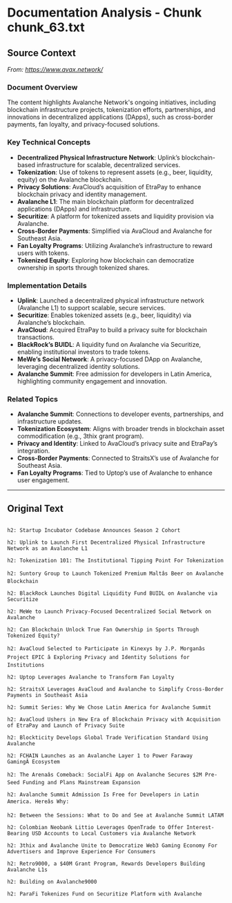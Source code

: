 # Documentation Analysis - Chunk chunk_63.txt

## Source Context
*From: https://www.avax.network/*

### Document Overview  
The content highlights Avalanche Network's ongoing initiatives, including blockchain infrastructure projects, tokenization efforts, partnerships, and innovations in decentralized applications (DApps), such as cross-border payments, fan loyalty, and privacy-focused solutions.  

### Key Technical Concepts  
- **Decentralized Physical Infrastructure Network**: Uplink’s blockchain-based infrastructure for scalable, decentralized services.  
- **Tokenization**: Use of tokens to represent assets (e.g., beer, liquidity, equity) on the Avalanche blockchain.  
- **Privacy Solutions**: AvaCloud’s acquisition of EtraPay to enhance blockchain privacy and identity management.  
- **Avalanche L1**: The main blockchain platform for decentralized applications (DApps) and infrastructure.  
- **Securitize**: A platform for tokenized assets and liquidity provision via Avalanche.  
- **Cross-Border Payments**: Simplified via AvaCloud and Avalanche for Southeast Asia.  
- **Fan Loyalty Programs**: Utilizing Avalanche’s infrastructure to reward users with tokens.  
- **Tokenized Equity**: Exploring how blockchain can democratize ownership in sports through tokenized shares.  

### Implementation Details  
- **Uplink**: Launched a decentralized physical infrastructure network (Avalanche L1) to support scalable, secure services.  
- **Securitize**: Enables tokenized assets (e.g., beer, liquidity) via Avalanche’s blockchain.  
- **AvaCloud**: Acquired EtraPay to build a privacy suite for blockchain transactions.  
- **BlackRock’s BUIDL**: A liquidity fund on Avalanche via Securitize, enabling institutional investors to trade tokens.  
- **MeWe’s Social Network**: A privacy-focused DApp on Avalanche, leveraging decentralized identity solutions.  
- **Avalanche Summit**: Free admission for developers in Latin America, highlighting community engagement and innovation.  

### Related Topics  
- **Avalanche Summit**: Connections to developer events, partnerships, and infrastructure updates.  
- **Tokenization Ecosystem**: Aligns with broader trends in blockchain asset commodification (e.g., 3thix grant program).  
- **Privacy and Identity**: Linked to AvaCloud’s privacy suite and EtraPay’s integration.  
- **Cross-Border Payments**: Connected to StraitsX’s use of Avalanche for Southeast Asia.  
- **Fan Loyalty Programs**: Tied to Uptop’s use of Avalanche to enhance user engagement.

---

## Original Text
```

h2: Startup Incubator Codebase Announces Season 2 Cohort

h2: Uplink to Launch First Decentralized Physical Infrastructure Network as an Avalanche L1

h2: Tokenization 101: The Institutional Tipping Point For Tokenization

h2: Suntory Group to Launch Tokenized Premium Maltâs Beer on Avalanche Blockchain

h2: BlackRock Launches Digital Liquidity Fund BUIDL on Avalanche via Securitize

h2: MeWe to Launch Privacy-Focused Decentralized Social Network on Avalanche

h2: Can Blockchain Unlock True Fan Ownership in Sports Through Tokenized Equity?

h2: AvaCloud Selected to Participate in Kinexys by J.P. Morganâs Project EPIC â Exploring Privacy and Identity Solutions for Institutions

h2: Uptop Leverages Avalanche to Transform Fan Loyalty

h2: StraitsX Leverages AvaCloud and Avalanche to Simplify Cross-Border Payments in Southeast Asia

h2: Summit Series: Why We Chose Latin America for Avalanche Summit

h2: AvaCloud Ushers in New Era of Blockchain Privacy with Acquisition of EtraPay and Launch of Privacy Suite

h2: Blockticity Develops Global Trade Verification Standard Using Avalanche

h2: FCHAIN Launches as an Avalanche Layer 1 to Power Faraway GamingÂ Ecosystem

h2: The Arenaâs Comeback: SocialFi App on Avalanche Secures $2M Pre-Seed Funding and Plans Mainstream Expansion

h2: Avalanche Summit Admission Is Free for Developers in Latin America. Hereâs Why:

h2: Between the Sessions: What to Do and See at Avalanche Summit LATAM

h2: Colombian Neobank Littio Leverages OpenTrade to Offer Interest-Bearing USD Accounts to Local Customers via Avalanche Network

h2: 3thix and Avalanche Unite to Democratize Web3 Gaming Economy For Advertisers and Improve Experience For Consumers

h2: Retro9000, a $40M Grant Program, Rewards Developers Building Avalanche L1s

h2: Building on Avalanche9000

h2: ParaFi Tokenizes Fund on Securitize Platform with Avalanche

```